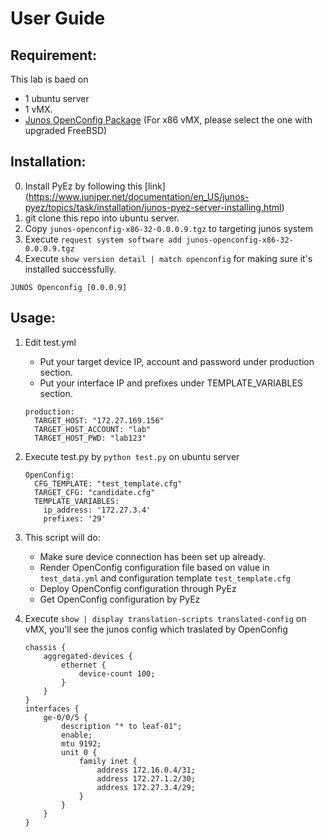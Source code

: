 # User Guide

Requirement: 
------------
This lab is baed on
* 1 ubuntu server
* 1 vMX.
* [Junos OpenConfig Package](https://www.juniper.net/support/downloads/?p=openconfig#sw) (For x86 vMX, please select the one with upgraded FreeBSD)

Installation:
-------------

0. Install PyEz by following this [link] (https://www.juniper.net/documentation/en_US/junos-pyez/topics/task/installation/junos-pyez-server-installing.html)
1. git clone this repo into ubuntu server.
2. Copy `junos-openconfig-x86-32-0.0.0.9.tgz` to targeting junos system
3. Execute `request system software add junos-openconfig-x86-32-0.0.0.9.tgz`
4. Execute `show version detail | match openconfig` for making sure it's installed successfully. 

```
JUNOS Openconfig [0.0.0.9]
```
    
Usage:
-------------
1. Edit test.yml
    * Put your target device IP, account and password under production section.
    * Put your interface IP and prefixes under TEMPLATE_VARIABLES section.

    ```
    production:
      TARGET_HOST: "172.27.169.156"
      TARGET_HOST_ACCOUNT: "lab"
      TARGET_HOST_PWD: "lab123"
    ```

2. Execute test.py by `python test.py` on ubuntu server

    ```
    OpenConfig:
      CFG_TEMPLATE: "test_template.cfg"
      TARGET_CFG: "candidate.cfg"
      TEMPLATE_VARIABLES:
        ip_address: '172.27.3.4'
        prefixes: '29'
    ```

3. This script will do:
    * Make sure device connection has been set up already.
    * Render OpenConfig configuration file based on value in `test_data.yml` and configuration template `test_template.cfg`
    * Deploy OpenConfig configuration through PyEz
    * Get OpenConfig configuration by PyEz
4. Execute `show | display translation-scripts translated-config` on vMX, you'll see the junos config which traslated by OpenConfig

    ```
    chassis {
        aggregated-devices {
            ethernet {
                device-count 100;
            }
        }
    }
    interfaces {
        ge-0/0/5 {
            description "* to leaf-01";
            enable;
            mtu 9192;
            unit 0 {
                family inet {
                    address 172.16.0.4/31;
                    address 172.27.1.2/30;
                    address 172.27.3.4/29;
                }
            }
        }
    }
    ```